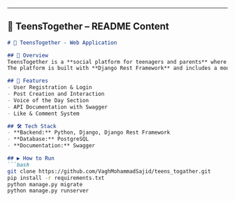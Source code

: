 
---

## 👥 TeensTogether – README Content
```markdown
# 👥 TeensTogether - Web Application

## 📌 Overview
TeensTogether is a **social platform for teenagers and parents** where they can share voices, ideas, and connect.  
The platform is built with **Django Rest Framework** and includes a modern API-first architecture.

## 🚀 Features
- User Registration & Login  
- Post Creation and Interaction  
- Voice of the Day Section  
- API Documentation with Swagger  
- Like & Comment System  

## 🛠️ Tech Stack
- **Backend:** Python, Django, Django Rest Framework  
- **Database:** PostgreSQL  
- **Documentation:** Swagger  

## ▶️ How to Run
```bash
git clone https://github.com/VaghMohammadSajid/teens_togather.git
pip install -r requirements.txt
python manage.py migrate
python manage.py runserver



